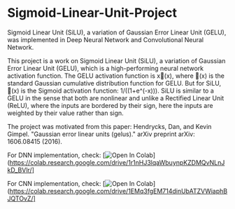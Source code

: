 # Sigmoid-Linear-Unit-Project
Sigmoid Linear Unit (SiLU), a variation of Gaussian Error Linear Unit (GELU), was implemented in Deep Neural Network and Convolutional Neural Network.

This project is a work on Sigmoid Linear Unit (SiLU), a variation of Gaussian Error Linear Unit (GELU), which is a high-performing neural network activation function. The GELU activation function is x(x), where (x) is the standard Gaussian cumulative distribution function for GELU. But for SiLU, (x) is the Sigmoid activation function: 1/((1+e^(-x))). SiLU is similar to a GELU in the sense that both are nonlinear and unlike a Rectified Linear Unit (ReLU), where the inputs are bordered by their sign, here the inputs are weighted by their value rather than sign.

The project was motivated from this paper: Hendrycks, Dan, and Kevin Gimpel. "Gaussian error linear units (gelus)." arXiv preprint arXiv: 1606.08415 (2016).

For DNN implementation, check:
[![Open In Colab](https://colab.research.google.com/assets/colab-badge.svg)](https://colab.research.google.com/drive/1r1nHJ3lqaWbuynpKZDMQvNLnJkD_BVlr/]

For CNN implementation, check:
[![Open In Colab](https://colab.research.google.com/assets/colab-badge.svg)](https://colab.research.google.com/drive/1EMq3fgEM714dinUbATZVWiaphBJQTOvZ/]
